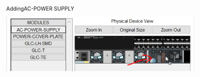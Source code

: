 AddingAC-POWER SUPPLY


![unnamed_1a2a73ed562b4f79837459eef50bea63](./unnamed_1a2a73ed562b4f79837459eef50bea63.png)
